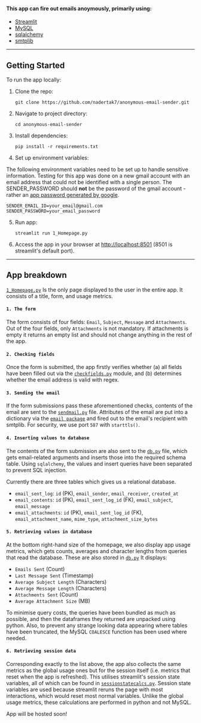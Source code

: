 #### This app can fire out emails anoymously, primarily using:
 - [Streamlit](https://streamlit.io)
 - [MySQL](https://www.mysql.com)
 - [sqlalchemy](https://www.sqlalchemy.org)
 - [smtplib](https://docs.python.org/3/library/smtplib.html)

----

## Getting Started

To run the app locally:

1. Clone the repo:

   ```console
   git clone https://github.com/nadertak7/anonymous-email-sender.git
   ```

2. Navigate to project directory:

   ```console
   cd anonymous-email-sender
   ```

3. Install dependencies:

   ```console
   pip install -r requirements.txt
   ```

4. Set up environment variables:

  The following environment variables need to be set up to handle sensitive information. Testing for this app was done on a new gmail account with an email address that could not be identified with a single person. The SENDER_PASSWORD should **not** be the password of the gmail account - rather an [app password generated by google](https://support.google.com/mail/answer/185833?hl=en).

   ```env
   SENDER_EMAIL_ID=your_email@gmail.com
   SENDER_PASSWORD=your_email_password
   ```

5. Run app:

   ```console
   streamlit run 1_Homepage.py
   ```

6. Access the app in your browser at [http://localhost:8501](http://localhost:8501) (8501 is streamlit's default port).

---

## App breakdown

[`1_Homepage.py`](/1_Homepage.py) Is the only page displayed to the user in the entire app. It consists of a title, form, and usage metrics. 



#### `1. The form`

The form consists of four fields: `Email`, `Subject`, `Message` and `Attachments`. Out of the four fields, only `Attachments` is not mandatory. If attachments is empty it returns an empty list and should not change anything in the rest of the app. 



#### `2. Checking fields`

Once the form is submitted, the app firstly verifies whether (a) all fields have been filled out via the [`checkfields.py`](bespokefunctions/checkfields.py) module, and (b) determines whether the email address is valid with regex. 



#### `3. Sending the email`

If the form submissions pass these aforementioned checks, contents of the email are sent to the [`sendmail.py`](bespokefunctions/sendmail.py) file. Attributes of the email are put into a dictionary via the [`email package`](https://python.readthedocs.io/fr/latest/library/email.message.html) and fired out to the email's recipient with smtplib. For security, we use port `587` with `starttls()`.



#### `4. Inserting values to database`

The contents of the form submission are also sent to the [`db.py`](bespokefunctions/db.py) file, which gets email-related arguments and inserts those into the required schema table. Using `sqlalchemy`, the values and insert queries have been separated to prevent SQL injection. 

Currently there are three tables which gives us a relational database.

- `email_sent_log`: `id` (PK), `email_sender`, `email_receiver`, `created_at`
- `email_contents`: `id` (PK), `email_sent_log_id` (FK), `email_subject`, `email_message`
- `email_attachments`: `id` (PK), `email_sent_log_id` (FK), `email_attachment_name`, `mime_type`, `attachment_size_bytes`



#### `5. Retrieving values in database`

At the bottom right-hand size of the homepage, we also display app usage metrics, which gets counts, averages and character lengths from queries that read the database. These are also stored in [`db.py`](bespokefunctions/db.py) It displays: 

- `Emails Sent` (Count)
- `Last Message Sent` (Timestamp)
- `Average Subject Length` (Characters)
- `Average Message Length` (Characters)
- `Attachments Sent` (Count)
- `Average Attachment Size` (MB)

To minimise query costs, the queries have been bundled as much as possible, and then the dataframes they returned are unpacked using python. Also, to prevent any strange looking data appearing where tables have been truncated, the MySQL `COALESCE` function has been used where needed. 



#### `6. Retrieving session data`

Corresponding exactly to the list above, the app also collects the same metrics as the global usage ones but for the session itself (i.e. metrics that reset when the app is refreshed). This utilises streamlit's session state variables, all of which can be found in [`sessionstatecalcs.py`](bespokefunctions/sessionstatecalcs.py). Session state variables are used because streamlit reruns the page with most interactions, which would reset most normal variables. Unlike the global usage metrics, these calculations are performed in python and not MySQL. 


App will be hosted soon!
